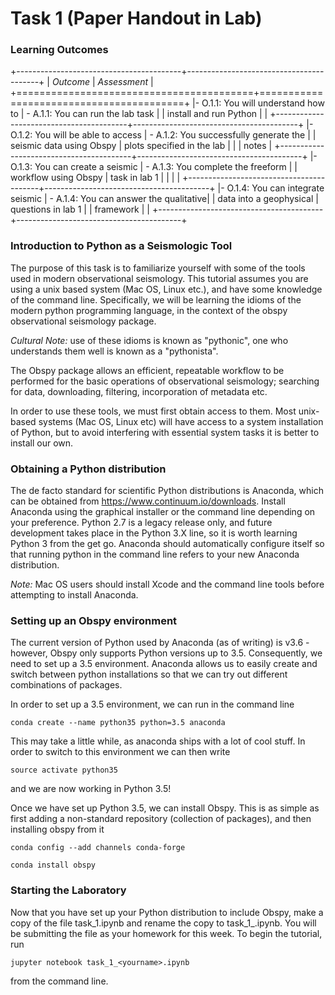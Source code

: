 # Task 1 (Paper Handout in Lab)

### Learning Outcomes

+-----------------------------------------+-----------------------------------------+
|             _Outcome_                   |               _Assessment_              |
+=========================================+=========================================+
|- O.1.1: You will understand how to      |  - A.1.1: You can run the lab task      |
|         install and run Python          |                                         |
+-----------------------------------------+-----------------------------------------+
|- O.1.2: You will be able to access      |  - A.1.2: You successfully generate the |
|         seismic data using Obspy        |           plots specified in the lab    |
|                                         |           notes                         |
+-----------------------------------------+-----------------------------------------+
|- O.1.3: You can create a seismic        |  - A.1.3: You complete the freeform     |
|         workflow using Obspy            |           task in lab 1                 |
|                                         |                                         |
+-----------------------------------------+-----------------------------------------+
|- O.1.4: You can integrate seismic       |  - A.1.4: You can answer the qualitative|
|         data into a geophysical         |           questions in lab 1            |
|         framework                       |                                         |
+-----------------------------------------+-----------------------------------------+

### Introduction to Python as a Seismologic Tool

The purpose of this task is to familiarize yourself with some of the tools used in modern observational seismology.
This tutorial assumes you are using a unix based system (Mac OS, Linux etc.), and have some knowledge of the command line.
Specifically, we will be learning the idioms of the modern python programming language, in the context of the obspy observational seismology package.

*Cultural Note:* use of these idioms is known as "pythonic", one who understands them well is known as a "pythonista".

The Obspy package allows an efficient, repeatable workflow to be performed for the basic operations of observational seismology; searching for data, downloading, filtering, incorporation of metadata etc.

In order to use these tools, we must first obtain access to them. Most unix-based systems (Mac OS, Linux etc) will have access to a system installation of Python, but to avoid interfering with essential system tasks it is better to install our own.

### Obtaining a Python distribution

The de facto standard for scientific Python distributions is Anaconda, which can be obtained from https://www.continuum.io/downloads.
Install Anaconda using the graphical installer or the command line depending on your preference.
Python 2.7 is a legacy release only, and future development takes place in the Python 3.X line, so it is worth learning Python 3 from the get go.
Anaconda should automatically configure itself so that running python in the command line refers to your new Anaconda distribution.

*Note:* Mac OS users should install Xcode and the command line tools before attempting to install Anaconda.

### Setting up an Obspy environment

The current version of Python used by Anaconda (as of writing) is v3.6 - however, Obspy only supports Python versions up to 3.5. Consequently, we need to set up a 3.5 environment.
Anaconda allows us to easily create and switch between python installations so that we can try out different combinations of packages.

In order to set up a 3.5 environment, we can run in the command line

```
conda create --name python35 python=3.5 anaconda
```

This may take a little while, as anaconda ships with a lot of cool stuff.
In order to switch to this environment we can then write

```
source activate python35
```

and we are now working in Python 3.5!

Once we have set up Python 3.5, we can install Obspy.
This is as simple as first adding a non-standard repository (collection of packages), and then installing obspy from it

```
conda config --add channels conda-forge

conda install obspy
```

### Starting the Laboratory

Now that you have set up your Python distribution to include Obspy, make a copy of the file task_1.ipynb and rename the copy to task_1_<yourname>.ipynb.
You will be submitting the file as your homework for this week. To begin the tutorial, run
```
jupyter notebook task_1_<yourname>.ipynb
```
from the command line.
